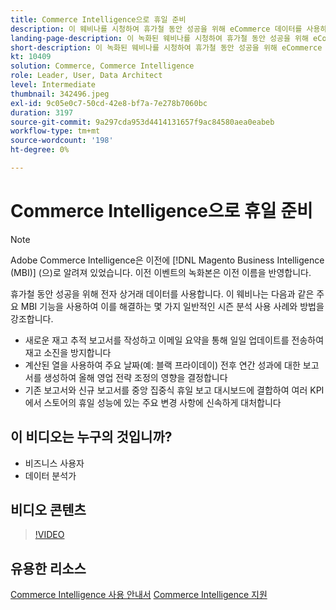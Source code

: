 ```yaml
---
title: Commerce Intelligence으로 휴일 준비
description: 이 웨비나를 시청하여 휴가철 동안 성공을 위해 eCommerce 데이터를 사용하는 방법에 대해 알아보십시오.
landing-page-description: 이 녹화된 웨비나를 시청하여 휴가철 동안 성공을 위해 eCommerce 데이터를 사용하는 방법에 대해 알아보십시오.
short-description: 이 녹화된 웨비나를 시청하여 휴가철 동안 성공을 위해 eCommerce 데이터를 사용하는 방법에 대해 알아보십시오.
kt: 10409
solution: Commerce, Commerce Intelligence
role: Leader, User, Data Architect
level: Intermediate
thumbnail: 342496.jpeg
exl-id: 9c05e0c7-50cd-42e8-bf7a-7e278b7060bc
duration: 3197
source-git-commit: 9a297cda953d4414131657f9ac84580aea0eabeb
workflow-type: tm+mt
source-wordcount: '198'
ht-degree: 0%

---
```


# Commerce Intelligence으로 휴일 준비

>[!NOTE]
>
>Adobe Commerce Intelligence은 이전에 [!DNL Magento Business Intelligence (MBI)] (으)로 알려져 있었습니다. 이전 이벤트의 녹화본은 이전 이름을 반영합니다.

휴가철 동안 성공을 위해 전자 상거래 데이터를 사용합니다. 이 웨비나는 다음과 같은 주요 MBI 기능을 사용하여 이를 해결하는 몇 가지 일반적인 시즌 분석 사용 사례와 방법을 강조합니다.

- 새로운 재고 추적 보고서를 작성하고 이메일 요약을 통해 일일 업데이트를 전송하여 재고 소진을 방지합니다
- 계산된 열을 사용하여 주요 날짜(예: 블랙 프라이데이) 전후 연간 성과에 대한 보고서를 생성하여 올해 영업 전략 조정의 영향을 결정합니다
- 기존 보고서와 신규 보고서를 중앙 집중식 휴일 보고 대시보드에 결합하여 여러 KPI에서 스토어의 휴일 성능에 있는 주요 변경 사항에 신속하게 대처합니다

## 이 비디오는 누구의 것입니까?

- 비즈니스 사용자
- 데이터 분석가

## 비디오 콘텐츠

>[!VIDEO](https://video.tv.adobe.com/v/342496?quality=12&learn=on)

## 유용한 리소스

[Commerce Intelligence 사용 안내서](https://experienceleague.adobe.com/docs/commerce-business-intelligence/mbi/guide-overview.html?lang=ko)
[Commerce Intelligence 지원](https://experienceleague.adobe.com/docs/commerce-knowledge-base/kb/troubleshooting/miscellaneous/mbi-service-policies.html?lang=ko)

